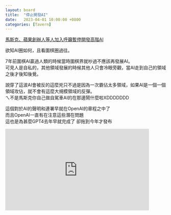 ```yaml
---
layout: board
title:  "停止開發AI"
date:   2023-04-01 10:00:00 +0800
categories: [Tavern]
---
```


[馬斯克、蘋果創辦人等人加入呼籲暫停開發高階AI](https://www.ithome.com.tw/news/156198)

欲知AI圈如何，且看圍棋圈過往。

7年前圍棋AI贏過人類的時候當時圍棋界就吵過不應該再發展AI。  
可見人是自私的，其他領域發展的時候其他人只會冷眼旁觀，當AI走到自己的領域之後才後知後覺。

說穿了這波AI會被反的這麼兇只不過是因為一次霸佔太多領域，如果AI是一個一個領域攻佔，就不會有這麼大規模領域的反彈。  
ㄟ不是馬斯克你自己做自駕車AI的在那邊鬧什麼啦XDDDDDDD


這個對於AI的聲明和連署早就在OpenAI的章程之中了  
而且OpenAI一直有在注意這些潛在問題  
這也是為甚麼GPT4去年早就完成了 卻拖到今年才發布  
<iframe width="450" height="255" src="https://www.youtube.com/embed/-7Zp1evdNFU" title="YouTube video player" frameborder="0" ></iframe>